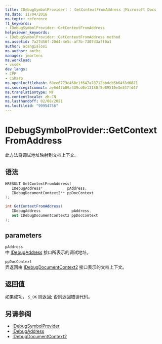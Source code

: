```yaml
---
title: IDebugSymbolProvider：： GetContextFromAddress |Microsoft Docs
ms.date: 11/04/2016
ms.topic: reference
f1_keywords:
- IDebugSymbolProvider::GetContextFromAddress
helpviewer_keywords:
- IDebugSymbolProvider::GetContextFromAddress method
ms.assetid: 7a27d56f-20d4-4e5c-af7b-7307d3aff0a1
author: acangialosi
ms.author: anthc
manager: jmartens
ms.workload:
- vssdk
dev_langs:
- CPP
- CSharp
ms.openlocfilehash: 60ee6773e468c1f647a78712bbdcb5b64f8d6871
ms.sourcegitcommit: ae6d47b09a439cd0e13180f5e89510e3e347fd47
ms.translationtype: MT
ms.contentlocale: zh-CN
ms.lasthandoff: 02/08/2021
ms.locfileid: "99954756"
---
```

# <a name="idebugsymbolprovidergetcontextfromaddress"></a>IDebugSymbolProvider::GetContextFromAddress
此方法将调试地址映射到文档上下文。

## <a name="syntax"></a>语法

```cpp
HRESULT GetContextFromAddress( 
   IDebugAddress*           pAddress,
   IDebugDocumentContext2** ppDocContext
);
```

```csharp
int GetContextFromAddress(
   IDebugAddress              pAddress,
   out IDebugDocumentContext2 ppDocContext
);
```

## <a name="parameters"></a>parameters
`pAddress`\
中 [IDebugAddress](../../../extensibility/debugger/reference/idebugaddress.md) 接口所表示的调试地址。

`ppDocContext`\
弄返回由 [IDebugDocumentContext2](../../../extensibility/debugger/reference/idebugdocumentcontext2.md) 接口表示的文档上下文。

## <a name="return-value"></a>返回值
 如果成功， `S_OK` 则返回; 否则返回错误代码。

## <a name="see-also"></a>另请参阅
- [IDebugSymbolProvider](../../../extensibility/debugger/reference/idebugsymbolprovider.md)
- [IDebugAddress](../../../extensibility/debugger/reference/idebugaddress.md)
- [IDebugDocumentContext2](../../../extensibility/debugger/reference/idebugdocumentcontext2.md)
